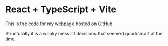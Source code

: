 # React + TypeScript + Vite

This is the code for my webpage hosted on GitHub. 

Structurally it is a wonky mess of decisions that seemed good/smart at the time. 